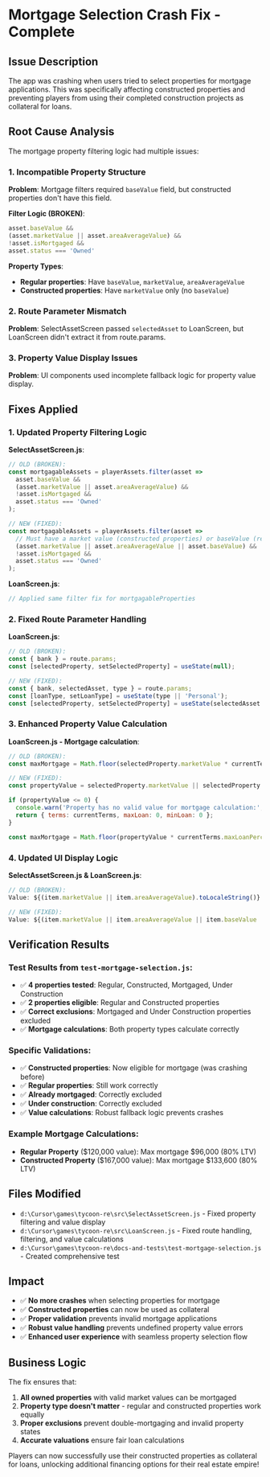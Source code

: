 # Mortgage Selection Crash Fix - Complete

## Issue Description
The app was crashing when users tried to select properties for mortgage applications. This was specifically affecting constructed properties and preventing players from using their completed construction projects as collateral for loans.

## Root Cause Analysis
The mortgage property filtering logic had multiple issues:

### 1. Incompatible Property Structure
**Problem**: Mortgage filters required `baseValue` field, but constructed properties don't have this field.

**Filter Logic (BROKEN)**:
```javascript
asset.baseValue && 
(asset.marketValue || asset.areaAverageValue) && 
!asset.isMortgaged &&
asset.status === 'Owned'
```

**Property Types**:
- **Regular properties**: Have `baseValue`, `marketValue`, `areaAverageValue`
- **Constructed properties**: Have `marketValue` only (no `baseValue`)

### 2. Route Parameter Mismatch
**Problem**: SelectAssetScreen passed `selectedAsset` to LoanScreen, but LoanScreen didn't extract it from route.params.

### 3. Property Value Display Issues
**Problem**: UI components used incomplete fallback logic for property value display.

## Fixes Applied

### 1. Updated Property Filtering Logic

**SelectAssetScreen.js**:
```javascript
// OLD (BROKEN):
const mortgagableAssets = playerAssets.filter(asset => 
  asset.baseValue && 
  (asset.marketValue || asset.areaAverageValue) && 
  !asset.isMortgaged &&
  asset.status === 'Owned'
);

// NEW (FIXED):
const mortgagableAssets = playerAssets.filter(asset => 
  // Must have a market value (constructed properties) or baseValue (regular properties)
  (asset.marketValue || asset.areaAverageValue || asset.baseValue) && 
  !asset.isMortgaged &&
  asset.status === 'Owned'
);
```

**LoanScreen.js**:
```javascript
// Applied same filter fix for mortgagableProperties
```

### 2. Fixed Route Parameter Handling

**LoanScreen.js**:
```javascript
// OLD (BROKEN):
const { bank } = route.params;
const [selectedProperty, setSelectedProperty] = useState(null);

// NEW (FIXED):
const { bank, selectedAsset, type } = route.params;
const [loanType, setLoanType] = useState(type || 'Personal');
const [selectedProperty, setSelectedProperty] = useState(selectedAsset || null);
```

### 3. Enhanced Property Value Calculation

**LoanScreen.js - Mortgage calculation**:
```javascript
// OLD (BROKEN):
const maxMortgage = Math.floor(selectedProperty.marketValue * currentTerms.maxLoanPercentage);

// NEW (FIXED):
const propertyValue = selectedProperty.marketValue || selectedProperty.areaAverageValue || selectedProperty.baseValue || 0;

if (propertyValue <= 0) {
  console.warn('Property has no valid value for mortgage calculation:', selectedProperty);
  return { terms: currentTerms, maxLoan: 0, minLoan: 0 };
}

const maxMortgage = Math.floor(propertyValue * currentTerms.maxLoanPercentage);
```

### 4. Updated UI Display Logic

**SelectAssetScreen.js & LoanScreen.js**:
```javascript
// OLD (BROKEN):
Value: ${(item.marketValue || item.areaAverageValue).toLocaleString()}

// NEW (FIXED):
Value: ${(item.marketValue || item.areaAverageValue || item.baseValue || 0).toLocaleString()}
```

## Verification Results

### Test Results from `test-mortgage-selection.js`:
- ✅ **4 properties tested**: Regular, Constructed, Mortgaged, Under Construction
- ✅ **2 properties eligible**: Regular and Constructed properties
- ✅ **Correct exclusions**: Mortgaged and Under Construction properties excluded
- ✅ **Mortgage calculations**: Both property types calculate correctly

### Specific Validations:
- ✅ **Constructed properties**: Now eligible for mortgage (was crashing before)
- ✅ **Regular properties**: Still work correctly
- ✅ **Already mortgaged**: Correctly excluded
- ✅ **Under construction**: Correctly excluded
- ✅ **Value calculations**: Robust fallback logic prevents crashes

### Example Mortgage Calculations:
- **Regular Property** ($120,000 value): Max mortgage $96,000 (80% LTV)
- **Constructed Property** ($167,000 value): Max mortgage $133,600 (80% LTV)

## Files Modified
- `d:\Cursor\games\tycoon-re\src\SelectAssetScreen.js` - Fixed property filtering and value display
- `d:\Cursor\games\tycoon-re\src\LoanScreen.js` - Fixed route handling, filtering, and value calculations
- `d:\Cursor\games\tycoon-re\docs-and-tests\test-mortgage-selection.js` - Created comprehensive test

## Impact
- ✅ **No more crashes** when selecting properties for mortgage
- ✅ **Constructed properties** can now be used as collateral
- ✅ **Proper validation** prevents invalid mortgage applications
- ✅ **Robust value handling** prevents undefined property value errors
- ✅ **Enhanced user experience** with seamless property selection flow

## Business Logic
The fix ensures that:
1. **All owned properties** with valid market values can be mortgaged
2. **Property type doesn't matter** - regular and constructed properties work equally
3. **Proper exclusions** prevent double-mortgaging and invalid property states
4. **Accurate valuations** ensure fair loan calculations

Players can now successfully use their constructed properties as collateral for loans, unlocking additional financing options for their real estate empire!
